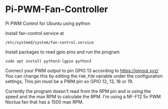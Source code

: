 # Pi-PWM-Fan-Controller
 Pi PWM Control for Ubuntu using python

Install fan-control.service at 
```
/etc/systemd/system/fan-control.service
```


Install packages to read gpio pins and run the program
```
sudo apt install python3-lgpio python3
```

Connect your PWM output to pin GPIO 13 according to https://pinout.xyz/ You can change this by editing the `FAN_PIN` variable under the configuration settings, This pin must be a PWM pin so GPIO 12, 13, 18 or 19. 

Currently the program doesn't read from the RPM pin and is using the speed and the max RPM to calculate the RPM. I'm using a NF-F12 5v PWM Noctua fan that has a 1500 max RPM.
